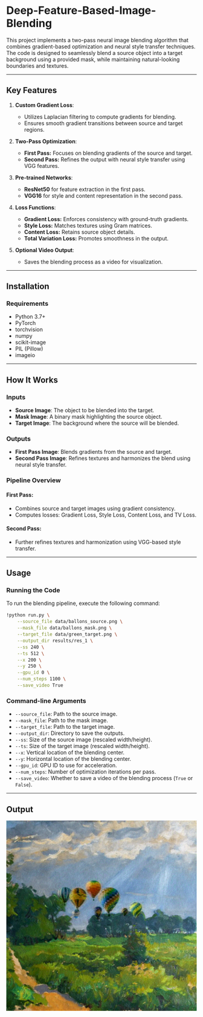 # Deep-Feature-Based-Image-Blending

This project implements a two-pass neural image blending algorithm that combines gradient-based optimization and neural style transfer techniques. The code is designed to seamlessly blend a source object into a target background using a provided mask, while maintaining natural-looking boundaries and textures.

---

## **Key Features**

1. **Custom Gradient Loss**:
   - Utilizes Laplacian filtering to compute gradients for blending.
   - Ensures smooth gradient transitions between source and target regions.

2. **Two-Pass Optimization**:
   - **First Pass:** Focuses on blending gradients of the source and target.
   - **Second Pass:** Refines the output with neural style transfer using VGG features.

3. **Pre-trained Networks**:
   - **ResNet50** for feature extraction in the first pass.
   - **VGG16** for style and content representation in the second pass.

4. **Loss Functions**:
   - **Gradient Loss:** Enforces consistency with ground-truth gradients.
   - **Style Loss:** Matches textures using Gram matrices.
   - **Content Loss:** Retains source object details.
   - **Total Variation Loss:** Promotes smoothness in the output.

5. **Optional Video Output**:
   - Saves the blending process as a video for visualization.

---

## **Installation**

### **Requirements**
- Python 3.7+
- PyTorch
- torchvision
- numpy
- scikit-image
- PIL (Pillow)
- imageio

---

## How It Works

### Inputs
- **Source Image**: The object to be blended into the target.
- **Mask Image**: A binary mask highlighting the source object.
- **Target Image**: The background where the source will be blended.

### Outputs
- **First Pass Image**: Blends gradients from the source and target.
- **Second Pass Image**: Refines textures and harmonizes the blend using neural style transfer.

### Pipeline Overview
#### First Pass:
- Combines source and target images using gradient consistency.
- Computes losses: Gradient Loss, Style Loss, Content Loss, and TV Loss.

#### Second Pass:
- Further refines textures and harmonization using VGG-based style transfer.

---

## Usage

### Running the Code
To run the blending pipeline, execute the following command:
```bash
!python run.py \
    --source_file data/ballons_source.png \
    --mask_file data/ballons_mask.png \
    --target_file data/green_target.png \
    --output_dir results/res_1 \
    --ss 240 \
    --ts 512 \
    --x 200 \
    --y 250 \
    --gpu_id 0 \
    --num_steps 1100 \
    --save_video True
```

### Command-line Arguments

- `--source_file`: Path to the source image.
- `--mask_file`: Path to the mask image.
- `--target_file`: Path to the target image.
- `--output_dir`: Directory to save the outputs.
- `--ss`: Size of the source image (rescaled width/height).
- `--ts`: Size of the target image (rescaled width/height).
- `--x`: Vertical location of the blending center.
- `--y`: Horizontal location of the blending center.
- `--gpu_id`: GPU ID to use for acceleration.
- `--num_steps`: Number of optimization iterations per pass.
- `--save_video`: Whether to save a video of the blending process (`True` or `False`).

---

## **Output**
![Output](output/second_pass_balloon.png)

